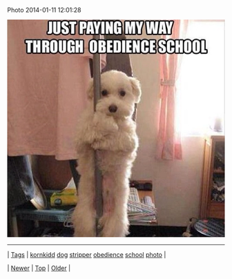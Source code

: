 <!--
title: Photo 2014-01-11 12
date: 2020-06-28T15:27:00.244Z
tags: kornkidd, dog, stripper, obedience, school, photo
-->


Photo 2014-01-11 12:01:28

![](72967363787-0.jpg)

<!--BOTTOM-POST-NAVIGATION-->
---

| [Tags](tags.md) | [kornkidd](tag-kornkidd.md) [dog](tag-dog.md) [stripper](tag-stripper.md) [obedience](tag-obedience.md) [school](tag-school.md) [photo](tag-photo.md) |

| [Newer](72916650679.md) | [Top](index.md) | [Older](72968386012.md) |